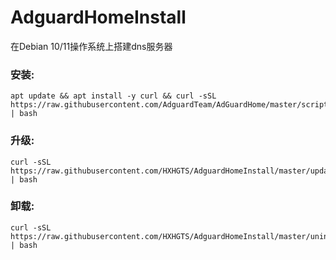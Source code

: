 # AdguardHomeInstall

在Debian 10/11操作系统上搭建dns服务器

### 安装:
```
apt update && apt install -y curl && curl -sSL https://raw.githubusercontent.com/AdguardTeam/AdGuardHome/master/scripts/install.sh | bash
```
### 升级:
```
curl -sSL https://raw.githubusercontent.com/HXHGTS/AdguardHomeInstall/master/update.sh | bash
```
### 卸载:
```
curl -sSL https://raw.githubusercontent.com/HXHGTS/AdguardHomeInstall/master/uninstall.sh | bash
```

